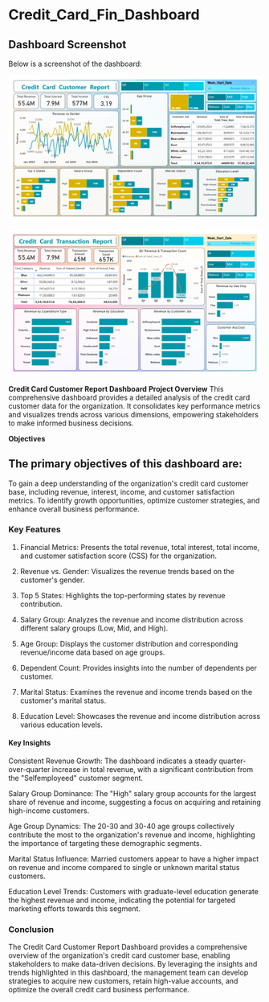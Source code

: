 # Credit_Card_Fin_Dashboard
## Dashboard Screenshot
Below is a screenshot of the dashboard:

![credit card customer report Dashboard](https://github.com/Asawari-Nannaware/Credit_Card_Fin_Dashboard/blob/main/Credit%20card%20customer%20report.png)

![credit card customer report Dashboard](https://github.com/Asawari-Nannaware/Credit_Card_Fin_Dashboard/blob/main/credit%20card%20transaction%20report.png)

**Credit Card Customer Report Dashboard**
**Project Overview**
This comprehensive dashboard provides a detailed analysis of the credit card customer data for the organization. It consolidates key performance metrics and visualizes trends across various dimensions, empowering stakeholders to make informed business decisions.

**Objectives**

## The primary objectives of this dashboard are:

To gain a deep understanding of the organization's credit card customer base, including revenue, interest, income, and customer satisfaction metrics.
To identify growth opportunities, optimize customer strategies, and enhance overall business performance.

### **Key Features**

 1. Financial Metrics: Presents the total revenue, total interest, total income, and customer satisfaction score (CSS) for the organization.

 2. Revenue vs. Gender: Visualizes the revenue trends based on the customer's gender.

 3. Top 5 States: Highlights the top-performing states by revenue contribution.

 4. Salary Group: Analyzes the revenue and income distribution across different salary groups (Low, Mid, and High).

 5. Age Group: Displays the customer distribution and corresponding revenue/income data based on age groups.

 6. Dependent Count: Provides insights into the number of dependents per customer.

 7. Marital Status: Examines the revenue and income trends based on the customer's marital status.

 8. Education Level: Showcases the revenue and income distribution across various education levels.

#### **Key Insights**

Consistent Revenue Growth: The dashboard indicates a steady quarter-over-quarter increase in total revenue, with a significant contribution from the "Selfemployeed" customer segment.

Salary Group Dominance: The "High" salary group accounts for the largest share of revenue and income, suggesting a focus on acquiring and retaining high-income customers.

Age Group Dynamics: The 20-30 and 30-40 age groups collectively contribute the most to the organization's revenue and income, highlighting the importance of targeting these demographic segments.

Marital Status Influence: Married customers appear to have a higher impact on revenue and income compared to single or unknown marital status customers.

Education Level Trends: Customers with graduate-level education generate the highest revenue and income, indicating the potential for targeted marketing efforts towards this segment.

### **Conclusion**

The Credit Card Customer Report Dashboard provides a comprehensive overview of the organization's credit card customer base, enabling stakeholders to make data-driven decisions. By leveraging the insights and trends highlighted in this dashboard, the management team can develop strategies to acquire new customers, retain high-value accounts, and optimize the overall credit card business performance.
